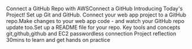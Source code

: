 Connect a GitHub
Repo with AWSConnect a GitHub
Introducing Today's Project!
Set up Git and GitHub. Connect your web app project to a GitHub repo.Make
changes to your web app code - and watch your GitHub repo update too.Set up a
README file for your repo.
Key tools and concepts
git,github,github and EC2 passwordless connection
Project reflection
30mins
to learn and get hands on practice
